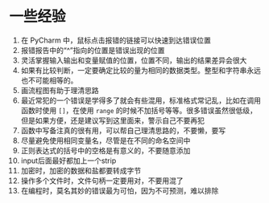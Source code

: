 # 一些经验

1. 在 PyCharm 中，鼠标点击报错的链接可以快速到达错误位置
2. 报错报告中的“^”指向的位置是错误出现的位置
3. 灵活掌握输入输出和变量赋值的位置，位置不同，输出的结果差异会很大
4. 如果有比较判断，一定要确定比较的量为相同的数据类型。整型和字符串永远也不可能相等的。
5. 画流程图有助于理清思路
6. 最近常犯的一个错误是学得多了就会有些混用，标准格式常记乱，比如在调用函数时使用 `[]`，在使用 `range` 的时候不加括号等等。很多错误虽然很低级，但是如果方便，还是建议写到这里面来，警示自己不要再犯
7. 函数中写备注真的很有用，可以帮自己理清思路的，不要懒，要写
8. 尽量避免使用相同变量名，尽管是在不同的命名空间中
9. 正则表达式的括号中的空格是有意义的，不要随意添加
10. input后面最好都加上一个strip
11. 加密时，加密的数据和盐都要转成字节
12. 操作多个文件时，文件句柄一定要用对，不要用混了
13. 在编程时，莫名其妙的错误最为可怕，因为不可预测，难以排除

